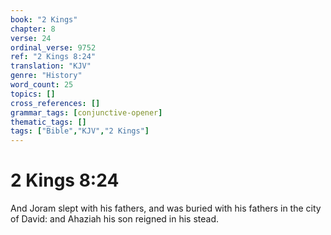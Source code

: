 ```yaml
---
book: "2 Kings"
chapter: 8
verse: 24
ordinal_verse: 9752
ref: "2 Kings 8:24"
translation: "KJV"
genre: "History"
word_count: 25
topics: []
cross_references: []
grammar_tags: [conjunctive-opener]
thematic_tags: []
tags: ["Bible","KJV","2 Kings"]
---
```


# 2 Kings 8:24

And Joram slept with his fathers, and was buried with his fathers in the city of David: and Ahaziah his son reigned in his stead.
